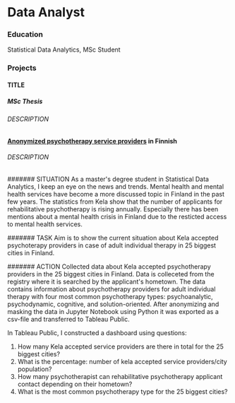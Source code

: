 # Data Analyst

### Education
Statistical Data Analytics, MSc Student

### Projects

#### TITLE
##### MSc Thesis
###### DESCRIPTION

#### [Anonymized psychotherapy service providers](https://katriaksentjeff.github.io/Project2/) in Finnish
###### DESCRIPTION
####### SITUATION
As a master's degree student in Statistical Data Analytics, I keep an eye on the news and trends. Mental health and mental health services have become a more discussed topic in Finland in the past few years. The statistics from Kela show that the number of applicants for rehabilitative psychotherapy is rising annually. Especially there has been mentions about a mental health crisis in Finland due to the resticted access to mental health services.


####### TASK
Aim is to show the current situation about Kela accepted psychoterapy providers in case of adult individual therapy in 25 biggest cities in Finland.


####### ACTION
Collected data about Kela accepted psychotherapy providers in the 25 biggest cities in Finland. Data is colleceted from the registry where it is searched by the applicant's hometown. The data contains information about psychotherapy providers for adult individual therapy with four most common psychotherapy types: psychoanalytic, psychodynamic, cognitive, and solution-oriented. After anonymizing and masking the data in Jupyter Notebook using Python it was exported as a csv-file and transferred to Tableau Public.

In Tableau Public, I constructed a dashboard using questions:
1. How many Kela accepted service providers are there in total for the 25 biggest cities?
2. What is the percentage: number of kela accepted service providers/city population?
3. How many psychotherapist can rehabilitative psychotherapy applicant contact depending on their hometown?
4. What is the most common psychotherapy type for the 25 biggest cities?
